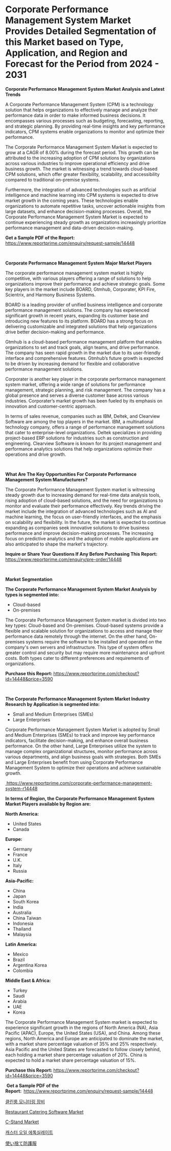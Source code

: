 <p><h1>Corporate Performance Management System Market Provides Detailed Segmentation of this Market based on Type, Application, and Region and Forecast for the Period from 2024 - 2031</h1></p><p><strong>Corporate Performance Management System Market Analysis and Latest Trends</strong></p>
<p><p>A Corporate Performance Management System (CPM) is a technology solution that helps organizations to effectively manage and analyze their performance data in order to make informed business decisions. It encompasses various processes such as budgeting, forecasting, reporting, and strategic planning. By providing real-time insights and key performance indicators, CPM systems enable organizations to monitor and optimize their performance.</p><p>The Corporate Performance Management System Market is expected to grow at a CAGR of 8.00% during the forecast period. This growth can be attributed to the increasing adoption of CPM solutions by organizations across various industries to improve operational efficiency and drive business growth. The market is witnessing a trend towards cloud-based CPM solutions, which offer greater flexibility, scalability, and accessibility compared to traditional on-premise systems.</p><p>Furthermore, the integration of advanced technologies such as artificial intelligence and machine learning into CPM systems is expected to drive market growth in the coming years. These technologies enable organizations to automate repetitive tasks, uncover actionable insights from large datasets, and enhance decision-making processes. Overall, the Corporate Performance Management System Market is expected to continue experiencing steady growth as organizations increasingly prioritize performance management and data-driven decision-making.</p></p>
<p><strong>Get a Sample PDF of the Report:&nbsp;</strong> <a href="https://www.reportprime.com/enquiry/request-sample/14448">https://www.reportprime.com/enquiry/request-sample/14448</a></p>
<p>&nbsp;</p>
<p><strong>Corporate Performance Management System Major Market Players</strong></p>
<p><p>The corporate performance management system market is highly competitive, with various players offering a range of solutions to help organizations improve their performance and achieve strategic goals. Some key players in the market include BOARD, Gtmhub, Corporater, KPI Fire, Scientrix, and Harmony Business Systems.</p><p>BOARD is a leading provider of unified business intelligence and corporate performance management solutions. The company has experienced significant growth in recent years, expanding its customer base and introducing new features to its platform. BOARD has a strong focus on delivering customizable and integrated solutions that help organizations drive better decision-making and performance.</p><p>Gtmhub is a cloud-based performance management platform that enables organizations to set and track goals, align teams, and drive performance. The company has seen rapid growth in the market due to its user-friendly interface and comprehensive features. Gtmhub’s future growth is expected to be driven by increasing demand for flexible and collaborative performance management solutions.</p><p>Corporater is another key player in the corporate performance management system market, offering a wide range of solutions for performance management, strategic planning, and risk management. The company has a global presence and serves a diverse customer base across various industries. Corporater’s market growth has been fueled by its emphasis on innovation and customer-centric approach.</p><p>In terms of sales revenue, companies such as IBM, Deltek, and Clearview Software are among the top players in the market. IBM, a multinational technology company, offers a range of performance management solutions that cater to enterprise-level organizations. Deltek specializes in providing project-based ERP solutions for industries such as construction and engineering. Clearview Software is known for its project management and performance analytics solutions that help organizations optimize their operations and drive growth.</p></p>
<p>&nbsp;</p>
<p><strong>What Are The Key Opportunities For Corporate Performance Management System Manufacturers?</strong></p>
<p><p>The Corporate Performance Management System market is witnessing steady growth due to increasing demand for real-time data analysis tools, rising adoption of cloud-based solutions, and the need for organizations to monitor and evaluate their performance effectively. Key trends driving the market include the integration of advanced technologies such as AI and machine learning, the focus on user-friendly interfaces, and the emphasis on scalability and flexibility. In the future, the market is expected to continue expanding as companies seek innovative solutions to drive business performance and improve decision-making processes. The increasing focus on predictive analytics and the adoption of mobile applications are also anticipated to shape the market's trajectory.</p></p>
<p><strong>Inquire or Share Your Questions If Any Before Purchasing This Report:</strong> <a href="https://www.reportprime.com/enquiry/pre-order/14448">https://www.reportprime.com/enquiry/pre-order/14448</a></p>
<p>&nbsp;</p>
<p><strong>Market Segmentation</strong></p>
<p><strong>The Corporate Performance Management System Market Analysis by types is segmented into:</strong></p>
<p><ul><li>Cloud-based</li><li>On-premises</li></ul></p>
<p><p>The Corporate Performance Management System market is divided into two key types: Cloud-based and On-premises. Cloud-based systems provide a flexible and scalable solution for organizations to access and manage their performance data remotely through the internet. On the other hand, On-premises systems require the software to be installed and operated on the company's own servers and infrastructure. This type of system offers greater control and security but may require more maintenance and upfront costs. Both types cater to different preferences and requirements of organizations.</p></p>
<p><strong>Purchase this Report:&nbsp;</strong><a href="https://www.reportprime.com/checkout?id=14448&price=3590">https://www.reportprime.com/checkout?id=14448&price=3590</a></p>
<p>&nbsp;</p>
<p><strong>The Corporate Performance Management System Market Industry Research by Application is segmented into:</strong></p>
<p><ul><li>Small and Medium Enterprises (SMEs)</li><li>Large Enterprises</li></ul></p>
<p><p>Corporate Performance Management System Market is adopted by Small and Medium Enterprises (SMEs) to track and improve key performance indicators, facilitate decision-making, and enhance overall business performance. On the other hand, Large Enterprises utilize the system to manage complex organizational structures, monitor performance across various departments, and align business goals with strategies. Both SMEs and Large Enterprises benefit from using Corporate Performance Management System to optimize their operations and achieve sustainable growth.</p></p>
<p><a href="https://www.reportprime.com/corporate-performance-management-system-r14448">&nbsp;https://www.reportprime.com/corporate-performance-management-system-r14448</a></p>
<p><strong>In terms of Region, the Corporate Performance Management System Market Players available by Region are:</strong></p>
<p>
    <p> <strong> North America: </strong>
        <ul>
            <li>United States</li>
            <li>Canada</li>
        </ul>
        </p> 
    <p> <strong> Europe: </strong>
        <ul>
            <li>Germany</li>
            <li>France</li>
            <li>U.K.</li>
            <li>Italy</li>
            <li>Russia</li>
        </ul>
        </p> 
    <p> <strong> Asia-Pacific: </strong>
        <ul>
            <li>China</li>
            <li>Japan</li>
            <li>South Korea</li>
            <li>India</li>
            <li>Australia</li>
            <li>China Taiwan</li>
            <li>Indonesia</li>
            <li>Thailand</li>
            <li>Malaysia</li>
        </ul>
        </p> 
    <p> <strong> Latin America: </strong>
        <ul>
            <li>Mexico</li>
            <li>Brazil</li>
            <li>Argentina Korea</li>
            <li>Colombia</li>
        </ul>
        </p> 
    <p> <strong> Middle East & Africa: </strong>
        <ul>
            <li>Turkey</li>
            <li>Saudi</li>
            <li>Arabia</li>
            <li>UAE</li>
            <li>Korea</li>
        </ul>
    </p>
    </p>
<p><p>The Corporate Performance Management System market is expected to experience significant growth in the regions of North America (NA), Asia Pacific (APAC), Europe, the United States (USA), and China. Among these regions, North America and Europe are anticipated to dominate the market, with a market share percentage valuation of 35% and 25% respectively. Asia Pacific and the United States are forecasted to follow closely behind, each holding a market share percentage valuation of 20%. China is expected to hold a market share percentage valuation of 15%.</p></p>
<p><strong>Purchase this Report: </strong><a href="https://www.reportprime.com/checkout?id=14448&price=3590">https://www.reportprime.com/checkout?id=14448&price=3590</a></p>
<p>&nbsp;<strong>Get a Sample PDF of the Report:&nbsp;&nbsp;</strong><a href="https://www.reportprime.com/enquiry/request-sample/14448">https://www.reportprime.com/enquiry/request-sample/14448</a></p>
<p><strong></strong></p>
<p><p><a href="https://medium.com/@mdmohiqulislam77/%EA%B8%80%EB%A1%9C%EB%B2%8C-%ED%81%B4%EB%A6%B0%EB%A3%B8-%EB%AA%A8%EB%8B%88%ED%84%B0%EB%A7%81-%EC%9E%A5%EB%B9%84-%EC%8B%9C%EC%9E%A5%EC%9D%98-%EC%A2%85%ED%95%A9%EC%A0%81%EC%9D%B8-%EB%B6%84%EC%84%9D-%EC%84%B1%EC%9E%A5-%ED%8A%B8%EB%A0%8C%EB%93%9C-%EB%B0%8F-%EC%8B%9C%EC%9E%A5-%EC%98%88%EC%B8%A1-2024-2031-43b2b1030fe0">클린룸 모니터링 장비</a></p><p><a href="https://github.com/waylose1223/Market-Research-Report-List-1/blob/main/restaurant-catering-software-market.md">Restaurant Catering Software Market</a></p><p><a href="https://medium.com/@eliasman59/c-stand-market-size-share-trends-analysis-report-by-end-use-photography-film-industry-news-d0d6b1653fb9">C-Stand Market</a></p><p><a href="https://medium.com/@leigh462/%EC%B9%B4%EC%8A%A4%ED%84%B0%EC%98%A4%EC%9D%BC-%EC%97%90%ED%86%A1%EC%8B%A4%EB%A0%88%EC%9D%B4%ED%8A%B8-%EC%8B%9C%EC%9E%A5-%EC%A1%B0%EC%82%AC-%EB%B3%B4%EA%B3%A0%EC%84%9C%EC%97%90%EB%8A%94-2024%EB%85%84%EB%B6%80%ED%84%B0-2031%EB%85%84%EA%B9%8C%EC%A7%80-%EC%98%88%EC%83%81%EB%90%9C-cagr-8-8-%EC%9D%98-%EC%8B%9C%EC%9E%A5-%EA%B7%9C%EB%AA%A8-%EC%A0%90%EC%9C%A0%EC%9C%A8-%EB%B0%8F-%EC%84%B1%EC%9E%A5%EB%A5%A0%EC%97%90-%EB%8C%80%ED%95%9C-%EB%B6%84%EC%84%9D%EC%9D%B4-%ED%8F%AC%ED%95%A8%EB%90%98%EC%96%B4-%EC%9E%88%EC%8A%B5%EB%8B%88%EB%8B%A4-07a60b4fd123">캐스터 오일 에톡실레이트</a></p><p><a href="https://medium.com/@akio198300/%E4%BD%BF%E3%81%84%E6%8D%A8%E3%81%A6%E3%81%AE%E9%98%B2%E8%AD%B7%E6%9C%8D%E5%B8%82%E5%A0%B4%E5%88%86%E6%9E%90%E3%83%AC%E3%83%9D%E3%83%BC%E3%83%88-%E5%9C%B0%E5%9F%9F-%E3%82%BF%E3%82%A4%E3%83%97-%E9%A0%AD%E9%83%A8%E4%BF%9D%E8%AD%B7-%E7%9B%AE%E3%81%AE%E4%BF%9D%E8%AD%B7-%E8%80%B3%E3%81%AE%E4%BF%9D%E8%AD%B7-%E8%B6%B3%E3%81%AE%E4%BF%9D%E8%AD%B7-%E6%89%8B%E3%81%AE%E4%BF%9D%E8%AD%B7-%E4%BD%93%E3%81%AE%E4%BF%9D%E8%AD%B7-%E5%91%BC%E5%90%B8%E5%99%A8%E4%BF%9D%E8%AD%B7-%E3%81%8A%E3%82%88%E3%81%B3%E5%BF%9C%E7%94%A8-%E5%BB%BA%E8%A8%AD-%E8%A3%BD%E9%80%A0%E6%A5%AD-%E5%8C%BB%E7%99%82-%E8%A3%BD%E8%96%AC-%E7%9F%B3%E6%B2%B9-%E3%82%AC%E3%82%B9%E3%81%8A%E3%82%88%E3%81%B3%E9%89%B1%E6%A5%AD-%E3%81%9D%E3%81%AE%E4%BB%96-%E3%81%AB%E3%82%88%E3%82%8B%E3%82%B0%E3%83%AD-2dbafa6ea114">使い捨て防護服</a></p></p>